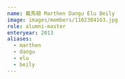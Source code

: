 ```yaml
---
name: 戴馬頓 Marthen Dangu Elu Beily 
image: images/members/1102304163.jpg 
role: alumni-master
enteryear: 2013
aliases:
  - marthen
  - dangu
  - elu
  - beily
---
```

